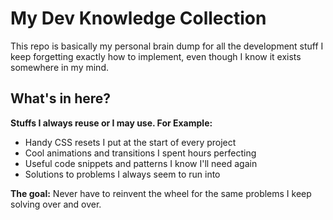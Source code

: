 # My Dev Knowledge Collection

This repo is basically my personal brain dump for all the development stuff I keep forgetting exactly how to implement, even though I know it exists somewhere in my mind.

## What's in here?

**Stuffs I always reuse or I may use. For Example:**

- Handy CSS resets I put at the start of every project
- Cool animations and transitions I spent hours perfecting
- Useful code snippets and patterns I know I'll need again
- Solutions to problems I always seem to run into

**The goal:** Never have to reinvent the wheel for the same problems I keep solving over and over.